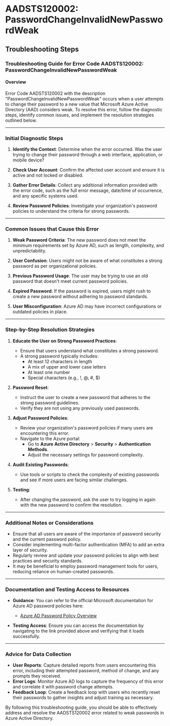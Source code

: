 # AADSTS120002: PasswordChangeInvalidNewPasswordWeak


## Troubleshooting Steps
### Troubleshooting Guide for Error Code AADSTS120002: PasswordChangeInvalidNewPasswordWeak

#### Overview
Error Code AADSTS120002 with the description "PasswordChangeInvalidNewPasswordWeak" occurs when a user attempts to change their password to a new value that Microsoft Azure Active Directory (AAD) considers weak. To resolve this error, follow the diagnostic steps, identify common issues, and implement the resolution strategies outlined below.

---

### Initial Diagnostic Steps

1. **Identify the Context**: Determine when the error occurred. Was the user trying to change their password through a web interface, application, or mobile device?

2. **Check User Account**: Confirm the affected user account and ensure it is active and not locked or disabled.

3. **Gather Error Details**: Collect any additional information provided with the error code, such as the full error message, date/time of occurrence, and any specific systems used.

4. **Review Password Policies**: Investigate your organization's password policies to understand the criteria for strong passwords.

---

### Common Issues that Cause this Error

1. **Weak Password Criteria**: The new password does not meet the minimum requirements set by Azure AD, such as length, complexity, and unpredictability.

2. **User Confusion**: Users might not be aware of what constitutes a strong password as per organizational policies.

3. **Previous Password Usage**: The user may be trying to use an old password that doesn't meet current password policies.

4. **Expired Password**: If the password is expired, users might rush to create a new password without adhering to password standards.

5. **User Misconfiguration**: Azure AD may have incorrect configurations or outdated policies in place.

---

### Step-by-Step Resolution Strategies

1. **Educate the User on Strong Password Practices**:
    - Ensure that users understand what constitutes a strong password.
    - A strong password typically includes:
        - At least 12 characters in length
        - A mix of upper and lower case letters
        - At least one number
        - Special characters (e.g., !, @, #, $)

2. **Password Reset**:
    - Instruct the user to create a new password that adheres to the strong password guidelines.
    - Verify they are not using any previously used passwords.

3. **Adjust Password Policies**:
    - Review your organization's password policies if many users are encountering this error. 
    - Navigate to the Azure portal:
        - Go to **Azure Active Directory** > **Security** > **Authentication Methods**. 
        - Adjust the necessary settings for password complexity.

4. **Audit Existing Passwords**:
    - Use tools or scripts to check the complexity of existing passwords and see if more users are facing similar challenges.

5. **Testing**:
    - After changing the password, ask the user to try logging in again with the new password to confirm the resolution.

---

### Additional Notes or Considerations

- Ensure that all users are aware of the importance of password security and the current password policy.
- Consider implementing multi-factor authentication (MFA) to add an extra layer of security.
- Regularly review and update your password policies to align with best practices and security standards.
- It may be beneficial to employ password management tools for users, reducing reliance on human-created passwords.

---

### Documentation and Testing Access to Resources

- **Guidance**: You can refer to the official Microsoft documentation for Azure AD password policies here:
  - [Azure AD Password Policy Overview](https://docs.microsoft.com/en-us/azure/active-directory/authentication/concepts/passwords)
  
- **Testing Access**: Ensure you can access the documentation by navigating to the link provided above and verifying that it loads successfully.

---

### Advice for Data Collection

- **User Reports**: Capture detailed reports from users encountering this error, including their attempted password, method of change, and any prompts they received.
- **Error Logs**: Monitor Azure AD logs to capture the frequency of this error and correlate it with password change attempts.
- **Feedback Loop**: Create a feedback loop with users who recently reset their passwords to gather insights and adjust training as necessary.

By following this troubleshooting guide, you should be able to effectively address and resolve the AADSTS120002 error related to weak passwords in Azure Active Directory.